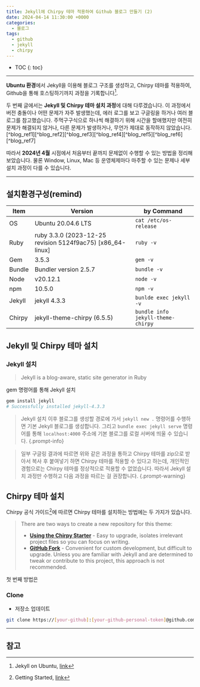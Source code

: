 ```yaml
---
title: Jekyll에 Chirpy 테마 적용하여 Github 블로그 만들기 (2)
date: 2024-04-14 11:30:00 +0000
categories:
  - 블로그
tags:
  - github
  - jekyll
  - chirpy
---
```

* TOC
{: toc}
---
**Ubuntu 환경**에서 Jekyll을 이용해 블로그 구조를 생성하고, Chirpy 테마를 적용하여, Github을 통해 호스팅하기까지 과정을 기록합니다[^jekyll_docs].

두 번째 글에서는 **Jekyll 및 Chirpy 테마 설치 과정**에 대해 다루겠습니다. 이 과정에서 버전 충돌이나 어떤 문제가 자주 발생했는데, 에러 로그를 보고 구글링을 하거나 여러 블로그를 참고했습니다. 주먹구구식으로 하나씩 해결하기 위해 시간을 할애했지만 여전히 문제가 해결되지 않거나, 다른 문제가 발생하거나, 무언가 제대로 동작하지 않았습니다.[^blog_ref1][^blog_ref2][^blog_ref3][^blog_ref4][^blog_ref5][^blog_ref6][^blog_ref7]

따라서 **2024년 4월** 시점에서 처음부터 끝까지 문제없이 수행할 수 있는 방법을 정리해보았습니다. 물론 Window, Linux, Mac 등 운영체제마다 마주할 수 있는 문제나 세부 설치 과정이 다를 수 있습니다.

---
## **설치환경구성(remind)**

| Item   | Version                                                    | by Command                        |
| ------ | ---------------------------------------------------------- | --------------------------------- |
| OS     | Ubuntu 20.04.6 LTS                                         | `cat /etc/os-release`             |
| Ruby   | ruby 3.3.0 (2023-12-25 revision 5124f9ac75) [x86_64-linux] | `ruby -v`                         |
| Gem    | 3.5.3                                                      | `gem -v`                          |
| Bundle | Bundler version 2.5.7                                      | `bundle -v`                       |
| Node   | v20.12.1                                                   | `node -v`                         |
| npm    | 10.5.0                                                     | `npm -v`                          |
| Jekyll | jekyll 4.3.3                                               | `bunlde exec jekyll -v`           |
| Chirpy | jekyll-theme-chirpy (6.5.5)                                | `bundle info jekyll-theme-chirpy` |


## **Jekyll 및 Chirpy 테마 설치**
### **Jekyll 설치**
>Jekyll is a blog-aware, static site generator in Ruby

gem 명령어를 통해 Jekyll 설치
```bash
gem install jekyll
# Successfully installed jekyll-4.3.3
```

> Jekyll 설치 이후 블로그를 생성할 경로에 가서 `jekyll new .` 명령어를 수행하면 기본 Jekyll 블로그를 생성합니다. 그리고 `bundle exec jekyll serve` 명령어를 통해 `localhost:4000` 주소에 기본 블로그를 로컬 서버에 띄울 수 있습니다.
{.prompt-info}

>일부 구글링 결과에 따르면 위와 같은 과정을 통하고 Chirpy 테마를 zip으로 받아서 복사 후 붙여넣기 하면 Chirpy 테마를 적용할 수 있다고 하는데, 개인적인 경험으로는 Chirpy 테마를 정상적으로 적용할 수 없었습니다. 따라서 Jekyll 설치 과정만 수행하고 다음 과정을 따르는 걸 권장합니다.
{.prompt-warning}

## **Chirpy 테마 설치**
Chirpy 공식 가이드[^chirpy_getting-started]에 따르면 Chirpy 테마를 설치하는 방법에는 두 가지가 있습니다.

> There are two ways to create a new repository for this theme:
> 
> - [**Using the Chirpy Starter**](https://chirpy.cotes.page/posts/getting-started/#option-1-using-the-chirpy-starter) - Easy to upgrade, isolates irrelevant project files so you can focus on writing.
> - [**GitHub Fork**](https://chirpy.cotes.page/posts/getting-started/#option-2-github-fork) - Convenient for custom development, but difficult to upgrade. Unless you are familiar with Jekyll and are determined to tweak or contribute to this project, this approach is not recommended.

첫 번째 방법은



### Clone

- 저장소 업데이트
```bash
git clone https://[your-github]:[your-github-personal-token]@github.com/[your-github]/jekyll-theme-chirpy.git
```


---
## 참고
[^jekyll_docs]: Jekyll on Ubuntu, [link](https://jekyllrb.com/docs/installation/ubuntu/)
[^chirpy_getting-started]: Getting Started, [link](https://chirpy.cotes.page/posts/getting-started/)
